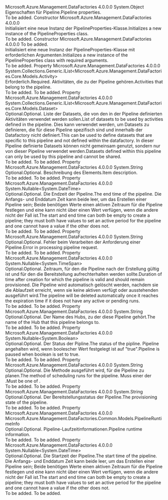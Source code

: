 <Type Name="PipelineProperties" FullName="Microsoft.Azure.Management.DataFactories.Core.Models.PipelineProperties">
  <TypeSignature Language="C#" Value="public class PipelineProperties" />
  <TypeSignature Language="ILAsm" Value=".class public auto ansi beforefieldinit PipelineProperties extends System.Object" />
  <TypeSignature Language="DocId" Value="T:Microsoft.Azure.Management.DataFactories.Core.Models.PipelineProperties" />
  <TypeSignature Language="VB.NET" Value="Public Class PipelineProperties" />
  <TypeSignature Language="F#" Value="type PipelineProperties = class" />
  <AssemblyInfo>
    <AssemblyName>Microsoft.Azure.Management.DataFactories</AssemblyName>
    <AssemblyVersion>4.0.0.0</AssemblyVersion>
  </AssemblyInfo>
  <Base>
    <BaseTypeName>System.Object</BaseTypeName>
  </Base>
  <Interfaces />
  <Docs>
    <summary>
            <span data-ttu-id="2dde7-101">Eigenschaften für Pipeline.</span><span class="sxs-lookup"><span data-stu-id="2dde7-101">Pipeline properties.</span></span>
            </summary>
    <remarks>To be added.</remarks>
  </Docs>
  <Members>
    <Member MemberName=".ctor">
      <MemberSignature Language="C#" Value="public PipelineProperties ();" />
      <MemberSignature Language="ILAsm" Value=".method public hidebysig specialname rtspecialname instance void .ctor() cil managed" />
      <MemberSignature Language="DocId" Value="M:Microsoft.Azure.Management.DataFactories.Core.Models.PipelineProperties.#ctor" />
      <MemberSignature Language="VB.NET" Value="Public Sub New ()" />
      <MemberType>Constructor</MemberType>
      <AssemblyInfo>
        <AssemblyName>Microsoft.Azure.Management.DataFactories</AssemblyName>
        <AssemblyVersion>4.0.0.0</AssemblyVersion>
      </AssemblyInfo>
      <Parameters />
      <Docs>
        <summary>
            <span data-ttu-id="2dde7-102">Initialisiert eine neue Instanz der PipelineProperties-Klasse.</span><span class="sxs-lookup"><span data-stu-id="2dde7-102">Initializes a new instance of the PipelineProperties class.</span></span>
            </summary>
        <remarks>To be added.</remarks>
      </Docs>
    </Member>
    <Member MemberName=".ctor">
      <MemberSignature Language="C#" Value="public PipelineProperties (System.Collections.Generic.IList&lt;Microsoft.Azure.Management.DataFactories.Core.Models.Activity&gt; activities);" />
      <MemberSignature Language="ILAsm" Value=".method public hidebysig specialname rtspecialname instance void .ctor(class System.Collections.Generic.IList`1&lt;class Microsoft.Azure.Management.DataFactories.Core.Models.Activity&gt; activities) cil managed" />
      <MemberSignature Language="DocId" Value="M:Microsoft.Azure.Management.DataFactories.Core.Models.PipelineProperties.#ctor(System.Collections.Generic.IList{Microsoft.Azure.Management.DataFactories.Core.Models.Activity})" />
      <MemberSignature Language="VB.NET" Value="Public Sub New (activities As IList(Of Activity))" />
      <MemberSignature Language="F#" Value="new Microsoft.Azure.Management.DataFactories.Core.Models.PipelineProperties : System.Collections.Generic.IList&lt;Microsoft.Azure.Management.DataFactories.Core.Models.Activity&gt; -&gt; Microsoft.Azure.Management.DataFactories.Core.Models.PipelineProperties" Usage="new Microsoft.Azure.Management.DataFactories.Core.Models.PipelineProperties activities" />
      <MemberType>Constructor</MemberType>
      <AssemblyInfo>
        <AssemblyName>Microsoft.Azure.Management.DataFactories</AssemblyName>
        <AssemblyVersion>4.0.0.0</AssemblyVersion>
      </AssemblyInfo>
      <Parameters>
        <Parameter Name="activities" Type="System.Collections.Generic.IList&lt;Microsoft.Azure.Management.DataFactories.Core.Models.Activity&gt;" />
      </Parameters>
      <Docs>
        <param name="activities">To be added.</param>
        <summary>
            <span data-ttu-id="2dde7-103">Initialisiert eine neue Instanz der PipelineProperties-Klasse mit erforderlichen Argumenten.</span><span class="sxs-lookup"><span data-stu-id="2dde7-103">Initializes a new instance of the PipelineProperties class with required arguments.</span></span>
            </summary>
        <remarks>To be added.</remarks>
      </Docs>
    </Member>
    <Member MemberName="Activities">
      <MemberSignature Language="C#" Value="public System.Collections.Generic.IList&lt;Microsoft.Azure.Management.DataFactories.Core.Models.Activity&gt; Activities { get; set; }" />
      <MemberSignature Language="ILAsm" Value=".property instance class System.Collections.Generic.IList`1&lt;class Microsoft.Azure.Management.DataFactories.Core.Models.Activity&gt; Activities" />
      <MemberSignature Language="DocId" Value="P:Microsoft.Azure.Management.DataFactories.Core.Models.PipelineProperties.Activities" />
      <MemberSignature Language="VB.NET" Value="Public Property Activities As IList(Of Activity)" />
      <MemberSignature Language="F#" Value="member this.Activities : System.Collections.Generic.IList&lt;Microsoft.Azure.Management.DataFactories.Core.Models.Activity&gt; with get, set" Usage="Microsoft.Azure.Management.DataFactories.Core.Models.PipelineProperties.Activities" />
      <MemberType>Property</MemberType>
      <AssemblyInfo>
        <AssemblyName>Microsoft.Azure.Management.DataFactories</AssemblyName>
        <AssemblyVersion>4.0.0.0</AssemblyVersion>
      </AssemblyInfo>
      <ReturnValue>
        <ReturnType>System.Collections.Generic.IList&lt;Microsoft.Azure.Management.DataFactories.Core.Models.Activity&gt;</ReturnType>
      </ReturnValue>
      <Docs>
        <summary>
            <span data-ttu-id="2dde7-104">Erforderlich.</span><span class="sxs-lookup"><span data-stu-id="2dde7-104">Required.</span></span> <span data-ttu-id="2dde7-105">Aktivitäten, die zu der Pipeline gehören.</span><span class="sxs-lookup"><span data-stu-id="2dde7-105">Activities that belong to the pipeline.</span></span>
            </summary>
        <value>To be added.</value>
        <remarks>To be added.</remarks>
      </Docs>
    </Member>
    <Member MemberName="Datasets">
      <MemberSignature Language="C#" Value="public System.Collections.Generic.IList&lt;Microsoft.Azure.Management.DataFactories.Core.Models.Dataset&gt; Datasets { get; set; }" />
      <MemberSignature Language="ILAsm" Value=".property instance class System.Collections.Generic.IList`1&lt;class Microsoft.Azure.Management.DataFactories.Core.Models.Dataset&gt; Datasets" />
      <MemberSignature Language="DocId" Value="P:Microsoft.Azure.Management.DataFactories.Core.Models.PipelineProperties.Datasets" />
      <MemberSignature Language="VB.NET" Value="Public Property Datasets As IList(Of Dataset)" />
      <MemberSignature Language="F#" Value="member this.Datasets : System.Collections.Generic.IList&lt;Microsoft.Azure.Management.DataFactories.Core.Models.Dataset&gt; with get, set" Usage="Microsoft.Azure.Management.DataFactories.Core.Models.PipelineProperties.Datasets" />
      <MemberType>Property</MemberType>
      <AssemblyInfo>
        <AssemblyName>Microsoft.Azure.Management.DataFactories</AssemblyName>
        <AssemblyVersion>4.0.0.0</AssemblyVersion>
      </AssemblyInfo>
      <ReturnValue>
        <ReturnType>System.Collections.Generic.IList&lt;Microsoft.Azure.Management.DataFactories.Core.Models.Dataset&gt;</ReturnType>
      </ReturnValue>
      <Docs>
        <summary>
            <span data-ttu-id="2dde7-106">Optional.</span><span class="sxs-lookup"><span data-stu-id="2dde7-106">Optional.</span></span> <span data-ttu-id="2dde7-107">Liste der Datasets, die von den in der Pipeline definierten Aktivitäten verwendet werden sollen.</span><span class="sxs-lookup"><span data-stu-id="2dde7-107">List of datasets to be used by activities defined in the pipeline.</span></span> <span data-ttu-id="2dde7-108">Dies kann verwendet werden, um Datasets zu definieren, die für diese Pipeline spezifisch sind und innerhalb der Datafactory nicht definiert.</span><span class="sxs-lookup"><span data-stu-id="2dde7-108">This can be used to define datasets that are specific to this pipeline and not defined within the datafactory.</span></span> <span data-ttu-id="2dde7-109">In dieser Pipeline definierte Datasets können nicht gemeinsam genutzt, sondern nur von dieser Pipeline verwendet werden.</span><span class="sxs-lookup"><span data-stu-id="2dde7-109">Datasets defined within this pipeline can only be used by this pipeline and cannot be shared.</span></span>
            </summary>
        <value>To be added.</value>
        <remarks>To be added.</remarks>
      </Docs>
    </Member>
    <Member MemberName="Description">
      <MemberSignature Language="C#" Value="public string Description { get; set; }" />
      <MemberSignature Language="ILAsm" Value=".property instance string Description" />
      <MemberSignature Language="DocId" Value="P:Microsoft.Azure.Management.DataFactories.Core.Models.PipelineProperties.Description" />
      <MemberSignature Language="VB.NET" Value="Public Property Description As String" />
      <MemberSignature Language="F#" Value="member this.Description : string with get, set" Usage="Microsoft.Azure.Management.DataFactories.Core.Models.PipelineProperties.Description" />
      <MemberType>Property</MemberType>
      <AssemblyInfo>
        <AssemblyName>Microsoft.Azure.Management.DataFactories</AssemblyName>
        <AssemblyVersion>4.0.0.0</AssemblyVersion>
      </AssemblyInfo>
      <ReturnValue>
        <ReturnType>System.String</ReturnType>
      </ReturnValue>
      <Docs>
        <summary>
            <span data-ttu-id="2dde7-110">Optional.</span><span class="sxs-lookup"><span data-stu-id="2dde7-110">Optional.</span></span> <span data-ttu-id="2dde7-111">Beschreibung des Elements.</span><span class="sxs-lookup"><span data-stu-id="2dde7-111">Item description.</span></span>
            </summary>
        <value>To be added.</value>
        <remarks>To be added.</remarks>
      </Docs>
    </Member>
    <Member MemberName="End">
      <MemberSignature Language="C#" Value="public Nullable&lt;DateTime&gt; End { get; set; }" />
      <MemberSignature Language="ILAsm" Value=".property instance valuetype System.Nullable`1&lt;valuetype System.DateTime&gt; End" />
      <MemberSignature Language="DocId" Value="P:Microsoft.Azure.Management.DataFactories.Core.Models.PipelineProperties.End" />
      <MemberSignature Language="VB.NET" Value="Public Property End As Nullable(Of DateTime)" />
      <MemberSignature Language="F#" Value="member this.End : Nullable&lt;DateTime&gt; with get, set" Usage="Microsoft.Azure.Management.DataFactories.Core.Models.PipelineProperties.End" />
      <MemberType>Property</MemberType>
      <AssemblyInfo>
        <AssemblyName>Microsoft.Azure.Management.DataFactories</AssemblyName>
        <AssemblyVersion>4.0.0.0</AssemblyVersion>
      </AssemblyInfo>
      <ReturnValue>
        <ReturnType>System.Nullable&lt;System.DateTime&gt;</ReturnType>
      </ReturnValue>
      <Docs>
        <summary>
            <span data-ttu-id="2dde7-112">Optional.</span><span class="sxs-lookup"><span data-stu-id="2dde7-112">Optional.</span></span> <span data-ttu-id="2dde7-113">Die Endzeit der Pipeline.</span><span class="sxs-lookup"><span data-stu-id="2dde7-113">The end time of the pipeline.</span></span> <span data-ttu-id="2dde7-114">Die Anfangs- und Enddatum Zeit kann beide leer, um das Erstellen einer Pipeline sein; Beide benötigen Werte einen aktiven Zeitraum für die Pipeline festlegen und eine kann nicht über einen Wert verfügen, wenn die andere nicht der Fall ist.</span><span class="sxs-lookup"><span data-stu-id="2dde7-114">The start and end time can both be empty to create a pipeline; they must both have values to set an active period for the pipeline and one cannot have a value if the other does not.</span></span>
            </summary>
        <value>To be added.</value>
        <remarks>To be added.</remarks>
      </Docs>
    </Member>
    <Member MemberName="ErrorMessage">
      <MemberSignature Language="C#" Value="public string ErrorMessage { get; set; }" />
      <MemberSignature Language="ILAsm" Value=".property instance string ErrorMessage" />
      <MemberSignature Language="DocId" Value="P:Microsoft.Azure.Management.DataFactories.Core.Models.PipelineProperties.ErrorMessage" />
      <MemberSignature Language="VB.NET" Value="Public Property ErrorMessage As String" />
      <MemberSignature Language="F#" Value="member this.ErrorMessage : string with get, set" Usage="Microsoft.Azure.Management.DataFactories.Core.Models.PipelineProperties.ErrorMessage" />
      <MemberType>Property</MemberType>
      <AssemblyInfo>
        <AssemblyName>Microsoft.Azure.Management.DataFactories</AssemblyName>
        <AssemblyVersion>4.0.0.0</AssemblyVersion>
      </AssemblyInfo>
      <ReturnValue>
        <ReturnType>System.String</ReturnType>
      </ReturnValue>
      <Docs>
        <summary>
            <span data-ttu-id="2dde7-115">Optional.</span><span class="sxs-lookup"><span data-stu-id="2dde7-115">Optional.</span></span> <span data-ttu-id="2dde7-116">Fehler beim Verarbeiten der Anforderung einer Pipeline.</span><span class="sxs-lookup"><span data-stu-id="2dde7-116">Error in processing pipeline request.</span></span>
            </summary>
        <value>To be added.</value>
        <remarks>To be added.</remarks>
      </Docs>
    </Member>
    <Member MemberName="ExpirationTime">
      <MemberSignature Language="C#" Value="public Nullable&lt;TimeSpan&gt; ExpirationTime { get; set; }" />
      <MemberSignature Language="ILAsm" Value=".property instance valuetype System.Nullable`1&lt;valuetype System.TimeSpan&gt; ExpirationTime" />
      <MemberSignature Language="DocId" Value="P:Microsoft.Azure.Management.DataFactories.Core.Models.PipelineProperties.ExpirationTime" />
      <MemberSignature Language="VB.NET" Value="Public Property ExpirationTime As Nullable(Of TimeSpan)" />
      <MemberSignature Language="F#" Value="member this.ExpirationTime : Nullable&lt;TimeSpan&gt; with get, set" Usage="Microsoft.Azure.Management.DataFactories.Core.Models.PipelineProperties.ExpirationTime" />
      <MemberType>Property</MemberType>
      <AssemblyInfo>
        <AssemblyName>Microsoft.Azure.Management.DataFactories</AssemblyName>
        <AssemblyVersion>4.0.0.0</AssemblyVersion>
      </AssemblyInfo>
      <ReturnValue>
        <ReturnType>System.Nullable&lt;System.TimeSpan&gt;</ReturnType>
      </ReturnValue>
      <Docs>
        <summary>
            <span data-ttu-id="2dde7-117">Optional.</span><span class="sxs-lookup"><span data-stu-id="2dde7-117">Optional.</span></span> <span data-ttu-id="2dde7-118">Zeitraum, für den die Pipeline nach der Erstellung gültig ist und für den die Bereitstellung aufrechterhalten werden sollte.</span><span class="sxs-lookup"><span data-stu-id="2dde7-118">Duration of time after creation for which the pipeline is valid and should remain provisioned.</span></span> <span data-ttu-id="2dde7-119">Die Pipeline wird automatisch gelöscht werden, nachdem sie die Ablaufzeit erreicht, wenn sie keine aktiven verfügt oder ausstehenden ausgeführt wird.</span><span class="sxs-lookup"><span data-stu-id="2dde7-119">The pipeline will be deleted automatically once it reaches the expiration time if it does not have any active or pending runs.</span></span>
            </summary>
        <value>To be added.</value>
        <remarks>To be added.</remarks>
      </Docs>
    </Member>
    <Member MemberName="HubName">
      <MemberSignature Language="C#" Value="public string HubName { get; set; }" />
      <MemberSignature Language="ILAsm" Value=".property instance string HubName" />
      <MemberSignature Language="DocId" Value="P:Microsoft.Azure.Management.DataFactories.Core.Models.PipelineProperties.HubName" />
      <MemberSignature Language="VB.NET" Value="Public Property HubName As String" />
      <MemberSignature Language="F#" Value="member this.HubName : string with get, set" Usage="Microsoft.Azure.Management.DataFactories.Core.Models.PipelineProperties.HubName" />
      <MemberType>Property</MemberType>
      <AssemblyInfo>
        <AssemblyName>Microsoft.Azure.Management.DataFactories</AssemblyName>
        <AssemblyVersion>4.0.0.0</AssemblyVersion>
      </AssemblyInfo>
      <ReturnValue>
        <ReturnType>System.String</ReturnType>
      </ReturnValue>
      <Docs>
        <summary>
            <span data-ttu-id="2dde7-120">Optional.</span><span class="sxs-lookup"><span data-stu-id="2dde7-120">Optional.</span></span> <span data-ttu-id="2dde7-121">Der Name des Hubs, zu der diese Pipeline gehört.</span><span class="sxs-lookup"><span data-stu-id="2dde7-121">The name of the Hub that this pipeline belongs to.</span></span>
            </summary>
        <value>To be added.</value>
        <remarks>To be added.</remarks>
      </Docs>
    </Member>
    <Member MemberName="IsPaused">
      <MemberSignature Language="C#" Value="public Nullable&lt;bool&gt; IsPaused { get; set; }" />
      <MemberSignature Language="ILAsm" Value=".property instance valuetype System.Nullable`1&lt;bool&gt; IsPaused" />
      <MemberSignature Language="DocId" Value="P:Microsoft.Azure.Management.DataFactories.Core.Models.PipelineProperties.IsPaused" />
      <MemberSignature Language="VB.NET" Value="Public Property IsPaused As Nullable(Of Boolean)" />
      <MemberSignature Language="F#" Value="member this.IsPaused : Nullable&lt;bool&gt; with get, set" Usage="Microsoft.Azure.Management.DataFactories.Core.Models.PipelineProperties.IsPaused" />
      <MemberType>Property</MemberType>
      <AssemblyInfo>
        <AssemblyName>Microsoft.Azure.Management.DataFactories</AssemblyName>
        <AssemblyVersion>4.0.0.0</AssemblyVersion>
      </AssemblyInfo>
      <ReturnValue>
        <ReturnType>System.Nullable&lt;System.Boolean&gt;</ReturnType>
      </ReturnValue>
      <Docs>
        <summary>
            <span data-ttu-id="2dde7-122">Optional.</span><span class="sxs-lookup"><span data-stu-id="2dde7-122">Optional.</span></span> <span data-ttu-id="2dde7-123">Der Status der Pipline.</span><span class="sxs-lookup"><span data-stu-id="2dde7-123">The status of the pipline.</span></span> <span data-ttu-id="2dde7-124">Pipeline angehalten wird, wenn boolescher Wert festgelegt ist auf "true".</span><span class="sxs-lookup"><span data-stu-id="2dde7-124">Pipeline is paused when boolean is set to true.</span></span>
            </summary>
        <value>To be added.</value>
        <remarks>To be added.</remarks>
      </Docs>
    </Member>
    <Member MemberName="PipelineMode">
      <MemberSignature Language="C#" Value="public string PipelineMode { get; set; }" />
      <MemberSignature Language="ILAsm" Value=".property instance string PipelineMode" />
      <MemberSignature Language="DocId" Value="P:Microsoft.Azure.Management.DataFactories.Core.Models.PipelineProperties.PipelineMode" />
      <MemberSignature Language="VB.NET" Value="Public Property PipelineMode As String" />
      <MemberSignature Language="F#" Value="member this.PipelineMode : string with get, set" Usage="Microsoft.Azure.Management.DataFactories.Core.Models.PipelineProperties.PipelineMode" />
      <MemberType>Property</MemberType>
      <AssemblyInfo>
        <AssemblyName>Microsoft.Azure.Management.DataFactories</AssemblyName>
        <AssemblyVersion>4.0.0.0</AssemblyVersion>
      </AssemblyInfo>
      <ReturnValue>
        <ReturnType>System.String</ReturnType>
      </ReturnValue>
      <Docs>
        <summary>
            <span data-ttu-id="2dde7-125">Optional.</span><span class="sxs-lookup"><span data-stu-id="2dde7-125">Optional.</span></span> <span data-ttu-id="2dde7-126">Die Methode ausgeführt wird, für die Pipeline zu planen.</span><span class="sxs-lookup"><span data-stu-id="2dde7-126">The method of scheduling runs for the pipeline.</span></span> <span data-ttu-id="2dde7-127">Muss einer der <see cref="T:Microsoft.Azure.Management.DataFactories.Models.PipelineMode" />.</span><span class="sxs-lookup"><span data-stu-id="2dde7-127">Must be one of <see cref="T:Microsoft.Azure.Management.DataFactories.Models.PipelineMode" />.</span></span>
            </summary>
        <value>To be added.</value>
        <remarks>To be added.</remarks>
      </Docs>
    </Member>
    <Member MemberName="ProvisioningState">
      <MemberSignature Language="C#" Value="public string ProvisioningState { get; set; }" />
      <MemberSignature Language="ILAsm" Value=".property instance string ProvisioningState" />
      <MemberSignature Language="DocId" Value="P:Microsoft.Azure.Management.DataFactories.Core.Models.PipelineProperties.ProvisioningState" />
      <MemberSignature Language="VB.NET" Value="Public Property ProvisioningState As String" />
      <MemberSignature Language="F#" Value="member this.ProvisioningState : string with get, set" Usage="Microsoft.Azure.Management.DataFactories.Core.Models.PipelineProperties.ProvisioningState" />
      <MemberType>Property</MemberType>
      <AssemblyInfo>
        <AssemblyName>Microsoft.Azure.Management.DataFactories</AssemblyName>
        <AssemblyVersion>4.0.0.0</AssemblyVersion>
      </AssemblyInfo>
      <ReturnValue>
        <ReturnType>System.String</ReturnType>
      </ReturnValue>
      <Docs>
        <summary>
            <span data-ttu-id="2dde7-128">Optional.</span><span class="sxs-lookup"><span data-stu-id="2dde7-128">Optional.</span></span> <span data-ttu-id="2dde7-129">Der Bereitstellungsstatus der Pipeline.</span><span class="sxs-lookup"><span data-stu-id="2dde7-129">The provisioning state of the pipeline.</span></span>
            </summary>
        <value>To be added.</value>
        <remarks>To be added.</remarks>
      </Docs>
    </Member>
    <Member MemberName="RuntimeInfo">
      <MemberSignature Language="C#" Value="public Microsoft.Azure.Management.DataFactories.Common.Models.PipelineRuntimeInfo RuntimeInfo { get; set; }" />
      <MemberSignature Language="ILAsm" Value=".property instance class Microsoft.Azure.Management.DataFactories.Common.Models.PipelineRuntimeInfo RuntimeInfo" />
      <MemberSignature Language="DocId" Value="P:Microsoft.Azure.Management.DataFactories.Core.Models.PipelineProperties.RuntimeInfo" />
      <MemberSignature Language="VB.NET" Value="Public Property RuntimeInfo As PipelineRuntimeInfo" />
      <MemberSignature Language="F#" Value="member this.RuntimeInfo : Microsoft.Azure.Management.DataFactories.Common.Models.PipelineRuntimeInfo with get, set" Usage="Microsoft.Azure.Management.DataFactories.Core.Models.PipelineProperties.RuntimeInfo" />
      <MemberType>Property</MemberType>
      <AssemblyInfo>
        <AssemblyName>Microsoft.Azure.Management.DataFactories</AssemblyName>
        <AssemblyVersion>4.0.0.0</AssemblyVersion>
      </AssemblyInfo>
      <ReturnValue>
        <ReturnType>Microsoft.Azure.Management.DataFactories.Common.Models.PipelineRuntimeInfo</ReturnType>
      </ReturnValue>
      <Docs>
        <summary>
            <span data-ttu-id="2dde7-130">Optional.</span><span class="sxs-lookup"><span data-stu-id="2dde7-130">Optional.</span></span> <span data-ttu-id="2dde7-131">Pipeline-Laufzeitinformationen.</span><span class="sxs-lookup"><span data-stu-id="2dde7-131">Pipeline runtime information.</span></span>
            </summary>
        <value>To be added.</value>
        <remarks>To be added.</remarks>
      </Docs>
    </Member>
    <Member MemberName="Start">
      <MemberSignature Language="C#" Value="public Nullable&lt;DateTime&gt; Start { get; set; }" />
      <MemberSignature Language="ILAsm" Value=".property instance valuetype System.Nullable`1&lt;valuetype System.DateTime&gt; Start" />
      <MemberSignature Language="DocId" Value="P:Microsoft.Azure.Management.DataFactories.Core.Models.PipelineProperties.Start" />
      <MemberSignature Language="VB.NET" Value="Public Property Start As Nullable(Of DateTime)" />
      <MemberSignature Language="F#" Value="member this.Start : Nullable&lt;DateTime&gt; with get, set" Usage="Microsoft.Azure.Management.DataFactories.Core.Models.PipelineProperties.Start" />
      <MemberType>Property</MemberType>
      <AssemblyInfo>
        <AssemblyName>Microsoft.Azure.Management.DataFactories</AssemblyName>
        <AssemblyVersion>4.0.0.0</AssemblyVersion>
      </AssemblyInfo>
      <ReturnValue>
        <ReturnType>System.Nullable&lt;System.DateTime&gt;</ReturnType>
      </ReturnValue>
      <Docs>
        <summary>
            <span data-ttu-id="2dde7-132">Optional.</span><span class="sxs-lookup"><span data-stu-id="2dde7-132">Optional.</span></span> <span data-ttu-id="2dde7-133">Die Startzeit der Pipeline.</span><span class="sxs-lookup"><span data-stu-id="2dde7-133">The start time of the pipeline.</span></span> <span data-ttu-id="2dde7-134">Die Anfangs- und Enddatum Zeit kann beide leer, um das Erstellen einer Pipeline sein; Beide benötigen Werte einen aktiven Zeitraum für die Pipeline festlegen und eine kann nicht über einen Wert verfügen, wenn die andere nicht der Fall ist.</span><span class="sxs-lookup"><span data-stu-id="2dde7-134">The start and end time can both be empty to create a pipeline; they must both have values to set an active period for the pipeline and one cannot have a value if the other does not.</span></span>
            </summary>
        <value>To be added.</value>
        <remarks>To be added.</remarks>
      </Docs>
    </Member>
  </Members>
</Type>